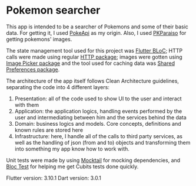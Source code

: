 # Pokemon searcher

This app is intended to be a searcher of Pokemons and some of their basic data.
For getting it, I used [PokeApi](https://pokeapi.co/) as my origin.
Also, I used [PKParaiso](https://www.pkparaiso.com) for getting pokemons' images.

The state management tool used for this project was [Flutter BLoC](https://pub.dev/packages/flutter_bloc); HTTP calls were made using regular [HTTP package](https://pub.dev/packages/http); images were gotten using [Image Picker package](https://pub.dev/packages/image_picker) and the tool used for caching data was [Shared Preferences package](https://pub.dev/packages/shared_preferences).

The architecture of the app itself follows Clean Architecture guidelines, separating the code into 4 different layers:

 1. Presentation: all of the code used to show UI to the user and interact with them
 2. Application: the application logics, handling events performed by the user and intermediating between him and the services behind the data
 3. Domain: business logics and models. Core concepts, definitions and known rules are stored here
 4. Infrastructure: here, I handle all of the calls to third party services, as well as the handling of json (from and to) objects and transforming them into something my app know how to work with.

Unit tests were made by using [Mocktail](https://pub.dev/packages/mocktail) for mocking dependencies, and [Bloc Test](https://pub.dev/packages/bloc_test) for helping me get Cubits tests done quickly.


Flutter version: 3.10.1
Dart version: 3.0.1